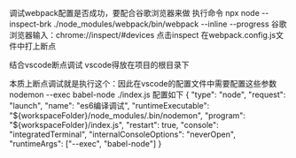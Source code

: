 
调试webpack配置是否成功，要配合谷歌浏览器来做
执行命令
npx node --inspect-brk ./node_modules/webpack/bin/webpack --inline --progress
谷歌浏览器输入：chrome://inspect/#devices
点击inspect
在webpack.config.js文件中打上断点

结合vscode断点调试
vscode得放在项目的根目录下

本质上断点调试就是执行这个：因此在vscode的配置文件中需要配置这些参数
nodemon --exec babel-node ./index.js
配置如下
{
    "type": "node",
    "request": "launch",
    "name": "es6编译调试",
    "runtimeExecutable": "${workspaceFolder}/node_modules/.bin/nodemon",
    "program": "${workspaceFolder}/index.js",
    "restart": true,
    "console": "integratedTerminal",
    "internalConsoleOptions": "neverOpen",
    "runtimeArgs": ["--exec", "babel-node"]
}

